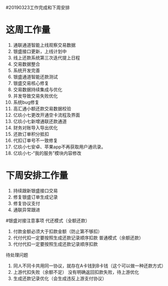 #20190323工作完成和下周安排

# 这周工作量
1. 通联通道智能上线观察交易数据
2. 银盛接口更新，上线计划中
3. 线上还款系统第三次迭代提上日程
4. 交易数据整合
5. 系统开发完善
6. 银盛通道智能还款测试
7. 银盛交易核心修复
8. 交易数据持续集成与优化
9. 并发导致交易失败优化
10. 系统bug修复
11. 高汇通小额还款交易数据校验
12. 亿玖小七更改开通空卡流程及界面
13. 亿玖小七新增通联还款通道
14. 财务对账导入导出优化
15. 还款订单积分抵扣
16. 代扣订单号不一致修复
17. 亿玖小七安卓、苹果app不再获取用户通讯录。
18. 亿玖小七-“我的服务”模块内容修改


# 下周安排工作量

1. 持续跟新银盛接口交易
2. 修复银盛订单生成记录
3. 修复协议支付
4. 通联异常跟进



#银盛对接注意事项
代还模式（全额还款）
1. 付款金额必须大于扣款金额（防止第不够扣）
2. 代付代扣一定要按照生成还款记录顺序扣款
普通模式（余额还款）
1. 代付代扣一定要按照生成还款记录顺序扣款

待处理问题

1. 同人不同卡共用同一协议，就存在A卡钱到B卡钱（这个可以做一种还款方式）
2. 上游代扣失败（余额不足） 没有明确返回扣款失败，待上游优化
3. 生成还款记录优化（会生成违反上游支付协议）
